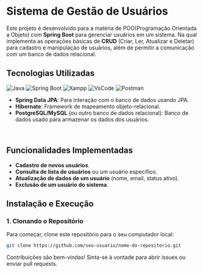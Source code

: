 # **Sistema de Gestão de Usuários**

Este projeto é desenvolvido para a matéria de POO(Programação Orientada a Objeto) com **Spring Boot** para gerenciar usuários em um sistema. 
Na qual implementa as operações básicas de **CRUD** (Criar, Ler, Atualizar e Deletar) para cadastro e manipulação de usuários, além de permitir a comunicação com um banco de dados relacional.

## **Tecnologias Utilizadas**

![Java](https://img.shields.io/badge/Java-000?style=for-the-badge&logo=java) 
![Spring Boot](https://img.shields.io/badge/Spring_Boot-6DB33F?style=for-the-badge&logo=spring-boot&logoColor=white)
  ![Xampp](https://img.shields.io/badge/Xampp-F37623?style=for-the-badge&logo=xampp&logoColor=white)
  ![VsCode](https://img.shields.io/badge/Visual_Studio_Code-0078D4?style=for-the-badge&logo=visual%20studio%20code&logoColor=white)
  ![Postman](https://img.shields.io/badge/Postman-FF6C37?style=for-the-badge&logo=Postman&logoColor=white)
<br/>
- **Spring Data JPA**: Para interação com o banco de dados usando JPA.
- **Hibernate**: Framework de mapeamento objeto-relacional.
- **PostgreSQL/MySQL** (ou outro banco de dados relacional): Banco de dados usado para armazenar os dados dos usuários. <br/>

<br/>

## **Funcionalidades Implementadas**

- **Cadastro de novos usuários**.
- **Consulta de lista de usuários** ou um usuário específico.
- **Atualização de dados de um usuário** (nome, email, status ativo).
- **Exclusão de um usuário do sistema**.

## **Instalação e Execução**

### 1. Clonando o Repositório

Para começar, clone este repositório para o seu computador local:

```bash
git clone https://github.com/seu-usuario/nome-do-repositorio.git
````
Contribuições são bem-vindas! Sinta-se à vontade para abrir issues ou enviar pull requests.

